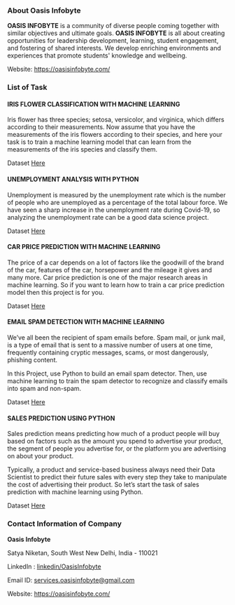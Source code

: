 ### About Oasis Infobyte

**OASIS INFOBYTE** is a community of diverse people coming together with similar objectives and ultimate goals. 
**OASIS INFOBYTE** is all about creating opportunities for leadership development, learning, student engagement, and fostering of shared interests. We develop enriching environments and experiences that promote students' knowledge and wellbeing.

Website: https://oasisinfobyte.com/

### List of Task

#### IRIS FLOWER CLASSIFICATION WITH MACHINE LEARNING

Iris flower has three species; setosa, versicolor, and virginica, which differs according to their
measurements. Now assume that you have the measurements of the iris flowers according to
their species, and here your task is to train a machine learning model that can learn from the
measurements of the iris species and classify them.

Dataset [Here](https://www.kaggle.com/datasets/saurabh00007/iriscsv)

#### UNEMPLOYMENT ANALYSIS WITH PYTHON

Unemployment is measured by the unemployment rate which is the number of people
who are unemployed as a percentage of the total labour force. We have seen a sharp
increase in the unemployment rate during Covid-19, so analyzing the unemployment rate
can be a good data science project. 

Dataset [Here](https://www.kaggle.com/datasets/gokulrajkmv/unemployment-in-india)

#### CAR PRICE PREDICTION WITH MACHINE LEARNING

The price of a car depends on a lot of factors like the goodwill of the brand of the car,
features of the car, horsepower and the mileage it gives and many more. Car price
prediction is one of the major research areas in machine learning. So if you want to learn
how to train a car price prediction model then this project is for you.

Dataset [Here](https://raw.githubusercontent.com/amankharwal/Website-data/master/CarPrice.csv)

#### EMAIL SPAM DETECTION WITH MACHINE LEARNING

We’ve all been the recipient of spam emails before. Spam mail, or junk mail, is a type of email
that is sent to a massive number of users at one time, frequently containing cryptic
messages, scams, or most dangerously, phishing content.

In this Project, use Python to build an email spam detector. Then, use machine learning to
train the spam detector to recognize and classify emails into spam and non-spam.

Dataset [Here](https://www.kaggle.com/datasets/uciml/sms-spam-collection-dataset)

#### SALES PREDICTION USING PYTHON
Sales prediction means predicting how much of a product people will buy based on factors
such as the amount you spend to advertise your product, the segment of people you
advertise for, or the platform you are advertising on about your product.

Typically, a product and service-based business always need their Data Scientist to predict
their future sales with every step they take to manipulate the cost of advertising their
product. So let’s start the task of sales prediction with machine learning using Python.

Dataset [Here](https://www.kaggle.com/datasets/bumba5341/advertisingcsv)

### Contact Information of Company

**Oasis Infobyte**

Satya Niketan, South West New Delhi, India - 110021

LinkedIn : [linkedin/OasisInfobyte](https://www.linkedin.com/company/oasis-infobyte/)	

Email ID: services.oasisinfobyte@gmail.com

Website: https://oasisinfobyte.com/
